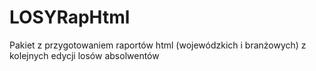 # LOSYRapHtml
Pakiet z przygotowaniem raportów html (wojewódzkich i branżowych) z kolejnych edycji losów absolwentów
